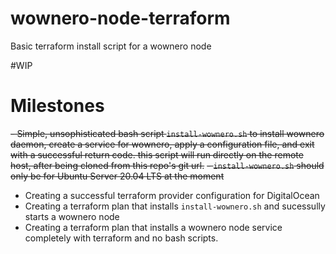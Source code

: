 # wownero-node-terraform
Basic terraform install script for a wownero node

#WIP

# Milestones
~~- Simple, unsophisticated bash script `install-wownero.sh` to install wownero daemon, create a service for wownero, apply a configuration file, and exit with a successful return code. this script will run directly on the remote host, after being cloned from this repo's git url.~~
~~- `install-wownero.sh` should only be for Ubuntu Server 20.04 LTS at the moment~~
- Creating a successful terraform provider configuration for DigitalOcean
- Creating a terraform plan that installs `install-wownero.sh` and sucessully starts a wownero node
- Creating a terraform plan that installs a wownero node service completely with terraform and no bash scripts.
